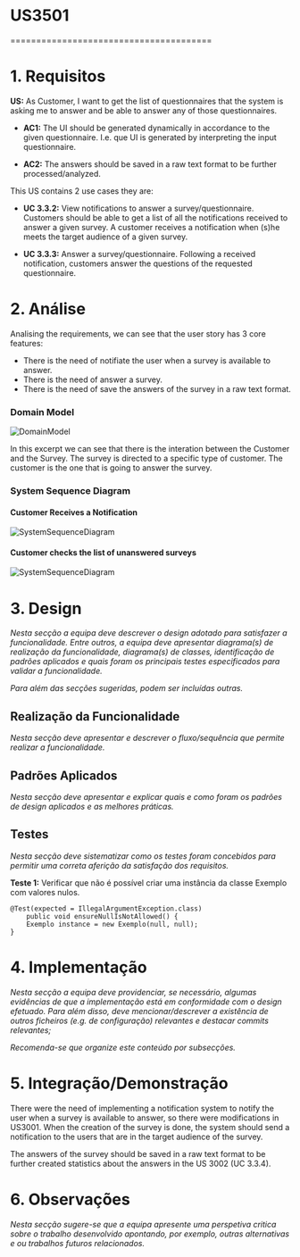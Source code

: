 # US3501
=======================================

# 1. Requisitos

**US:** As Customer, I want to get the list of questionnaires that the system is asking me to answer and be able to
answer any of those questionnaires.

- **AC1:** The UI should be generated dynamically in accordance to the given questionnaire. I.e. que UI is generated by
  interpreting the input questionnaire.

- **AC2:** The answers should be saved in a raw text format to be further processed/analyzed.

This US contains 2 use cases they are:

- **UC 3.3.2:** View notifications to answer a survey/questionnaire. Customers should be able to get a list of all
  the notifications received to answer a given survey. A customer receives a notification when (s)he meets the target
  audience of a given survey.

- **UC 3.3.3:** Answer a survey/questionnaire. Following a received notification, customers answer the questions of the
  requested questionnaire.

# 2. Análise

Analising the requirements, we can see that the user story has 3 core features:

- There is the need of notifiate the user when a survey is available to answer.
- There is the need of answer a survey.
- There is the need of save the answers of the survey in a raw text format.

### Domain Model

![DomainModel](C:\Users\eduar\Desktop\ProjetoIntegrador\lei21_22_s4_2dj_1\Docs\SprintD\1200920\US3501\DM.svg)

In this excerpt we can see that there is the interation between the Customer and the Survey. The survey is directed to a
specific type of customer. The customer is the one that is going to answer the survey.

### System Sequence Diagram
#### Customer Receives a Notification
![SystemSequenceDiagram](C:\Users\eduar\Desktop\ProjetoIntegrador\lei21_22_s4_2dj_1\Docs\SprintD\1200920\US3501\SSD_CustomerReceivesANotification.svg)

#### Customer checks the list of unanswered surveys
![SystemSequenceDiagram](C:\Users\eduar\Desktop\ProjetoIntegrador\lei21_22_s4_2dj_1\Docs\SprintD\1200920\US3501\SSD_CustomerChecksTheListOfUnansweredSurveys.svg)



# 3. Design

*Nesta secção a equipa deve descrever o design adotado para satisfazer a funcionalidade. Entre outros, a equipa deve
apresentar diagrama(s) de realização da funcionalidade, diagrama(s) de classes, identificação de padrões aplicados e
quais foram os principais testes especificados para validar a funcionalidade.*

*Para além das secções sugeridas, podem ser incluídas outras.*

## Realização da Funcionalidade

*Nesta secção deve apresentar e descrever o fluxo/sequência que permite realizar a funcionalidade.*

## Padrões Aplicados

*Nesta secção deve apresentar e explicar quais e como foram os padrões de design aplicados e as melhores práticas.*

## Testes

*Nesta secção deve sistematizar como os testes foram concebidos para permitir uma correta aferição da satisfação dos
requisitos.*

**Teste 1:** Verificar que não é possível criar uma instância da classe Exemplo com valores nulos.

	@Test(expected = IllegalArgumentException.class)
		public void ensureNullIsNotAllowed() {
		Exemplo instance = new Exemplo(null, null);
	}

# 4. Implementação

*Nesta secção a equipa deve providenciar, se necessário, algumas evidências de que a implementação está em conformidade
com o design efetuado. Para além disso, deve mencionar/descrever a existência de outros ficheiros (e.g. de configuração)
relevantes e destacar commits relevantes;*

*Recomenda-se que organize este conteúdo por subsecções.*

# 5. Integração/Demonstração

There were the need of implementing a notification system to notify the user when a survey is available to answer, so
there were modifications in US3001. When the creation of the survey is done, the system should send a notification to
the users that are in the target audience of the survey.

The answers of the survey should be saved in a raw text format to be further created statistics about the answers in the
US 3002 (UC 3.3.4).

# 6. Observações

*Nesta secção sugere-se que a equipa apresente uma perspetiva critica sobre o trabalho desenvolvido apontando, por
exemplo, outras alternativas e ou trabalhos futuros relacionados.*



